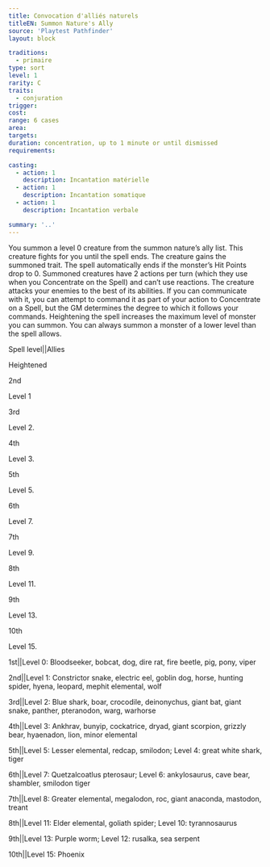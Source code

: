 ```yaml
---
title: Convocation d'alliés naturels
titleEN: Summon Nature's Ally
source: 'Playtest Pathfinder'
layout: block

traditions:
  - primaire
type: sort
level: 1
rarity: C
traits:
  - conjuration
trigger: 
cost: 
range: 6 cases
area: 
targets: 
duration: concentration, up to 1 minute or until dismissed
requirements: 

casting:
  - action: 1
    description: Incantation matérielle
  - action: 1
    description: Incantation somatique
  - action: 1
    description: Incantation verbale

summary: '..'
---
```

You summon a level 0 creature from the summon nature’s ally list. This creature fights for you until the spell ends. The creature gains the summoned trait. The spell automatically ends if the monster’s Hit Points drop to 0. Summoned creatures have 2 actions per turn (which they use when you Concentrate on the Spell) and can’t use reactions. The creature attacks your enemies to the best of its abilities. If you can communicate with it, you can attempt to command it as part of your action to Concentrate on a Spell, but the GM determines the degree to which it follows your commands. Heightening the spell increases the maximum level of monster you can summon. You can always summon a monster of a lower level than the spell allows.

Spell level||Allies

Heightened

2nd

Level 1

3rd

Level 2.

4th

Level 3.

5th

Level 5.

6th

Level 7.

7th

Level 9.

8th

Level 11.

9th

Level 13.

10th

Level 15.

1st||Level 0: Bloodseeker, bobcat, dog, dire rat, fire beetle, pig, pony, viper

2nd||Level 1: Constrictor snake, electric eel, goblin dog, horse, hunting spider, hyena, leopard, mephit elemental, wolf

3rd||Level 2: Blue shark, boar, crocodile, deinonychus, giant bat, giant snake, panther, pteranodon, warg, warhorse

4th||Level 3: Ankhrav, bunyip, cockatrice, dryad, giant scorpion, grizzly bear, hyaenadon, lion, minor elemental

5th||Level 5: Lesser elemental, redcap, smilodon; Level 4: great white shark, tiger

6th||Level 7: Quetzalcoatlus pterosaur; Level 6: ankylosaurus, cave bear, shambler, smilodon tiger

7th||Level 8: Greater elemental, megalodon, roc, giant anaconda, mastodon, treant

8th||Level 11: Elder elemental, goliath spider; Level 10: tyrannosaurus

9th||Level 13: Purple worm; Level 12: rusalka, sea serpent

10th||Level 15: Phoenix